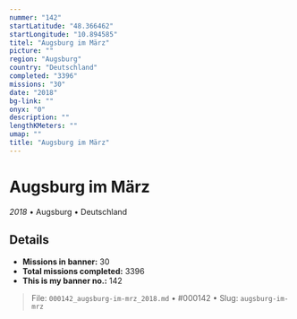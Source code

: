 ```yaml
---
nummer: "142"
startLatitude: "48.366462"
startLongitude: "10.894585"
titel: "Augsburg im März"
picture: ""
region: "Augsburg"
country: "Deutschland"
completed: "3396"
missions: "30"
date: "2018"
bg-link: ""
onyx: "0"
description: ""
lengthKMeters: ""
umap: ""
title: "Augsburg im März"
---
```

# Augsburg im März

*2018* • Augsburg • Deutschland



## Details

- **Missions in banner:** 30
- **Total missions completed:** 3396
- **This is my banner no.:** 142





> File: `000142_augsburg-im-mrz_2018.md` • #000142 • Slug: `augsburg-im-mrz`
